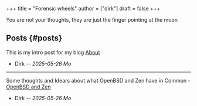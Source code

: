+++
title = "Forensic wheels"
author = ["dirk"]
draft = false
+++

<div class="verse">

You are not your thoughts, they are just the finger pointing at the moon<br />

</div>


## Posts {#posts}

This is my intro post for my blog [About](blog/about)

-   Dirk -- _2025-05-26 Mo_

---

Some thoughts and Idears about what OpenBSD and Zen
have in Common - [OpenBSD and Zen](blog/openbsdzen)

-   Dirk -- _2025-05-26 Mo_
